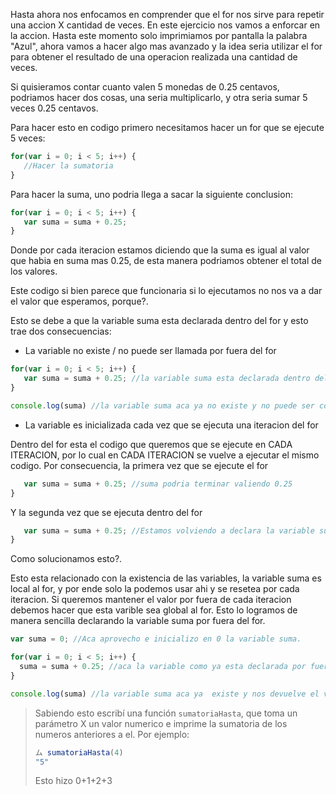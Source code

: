 Hasta ahora nos enfocamos en comprender que el for nos sirve para repetir una accion X cantidad de veces.
En este ejercicio nos vamos a enforcar en la accion.
Hasta este momento solo imprimiamos por pantalla la palabra "Azul", ahora vamos a hacer algo mas avanzado y la idea seria utilizar el for para obtener el resultado de una operacion realizada una cantidad de veces.

Si quisieramos contar cuanto valen 5 monedas de 0.25 centavos, podriamos hacer dos cosas, una seria multiplicarlo, y otra seria sumar 5 veces 0.25 centavos.

Para hacer esto en codigo primero necesitamos hacer un for que se ejecute 5 veces:


```javascript
for(var i = 0; i < 5; i++) {
   //Hacer la sumatoria
}
```

Para hacer la suma, uno podria llega a sacar la siguiente conclusion:

```javascript
for(var i = 0; i < 5; i++) {
   var suma = suma + 0.25;
}
```

Donde por cada iteracion estamos diciendo que la suma es igual al valor que habia en suma mas 0.25, de esta manera podriamos obtener el total de los valores.

Este codigo si bien parece que funcionaria si lo ejecutamos no nos va a dar el valor que esperamos, porque?.

Esto se debe a que la variable suma esta declarada dentro del for y esto trae dos consecuencias:

* La variable no existe / no puede ser llamada por fuera del for

```javascript
for(var i = 0; i < 5; i++) {
   var suma = suma + 0.25; //la variable suma esta declarada dentro del for y solo puede ser usada ahi dentro
}

console.log(suma) //la variable suma aca ya no existe y no puede ser consultada
```

* La variable es inicializada cada vez que se ejecuta una iteracion del for

Dentro del for esta el codigo que queremos que se ejecute en CADA ITERACION, por lo cual en CADA ITERACION se vuelve a ejecutar el mismo codigo.
Por consecuencia, la primera vez que se ejecute el for

```javascript
   var suma = suma + 0.25; //suma podria terminar valiendo 0.25
}
```

Y la segunda vez que se ejecuta dentro del for

```javascript
   var suma = suma + 0.25; //Estamos volviendo a declara la variable suma, por lo cual no logramos almacenar el valor anterior.
}
```

Como solucionamos esto?.

Esto esta relacionado con la existencia de las variables, la variable suma es local al for, y por ende solo la podemos usar ahi y se resetea por cada iteracion. Si queremos mantener el valor por fuera de cada iteracion debemos hacer que esta varible sea global al for. Esto lo logramos de manera sencilla declarando la variable suma por fuera del for.

```javascript
var suma = 0; //Aca aprovecho e inicializo en 0 la variable suma.

for(var i = 0; i < 5; i++) {
  suma = suma + 0.25; //aca la variable como ya esta declarada por fuera del for esta puede ser modificada durante las iteraciones y no se "reinicia"
}

console.log(suma) //la variable suma aca ya  existe y nos devuelve el valor total que buscabamos.
```

> Sabiendo esto escribí una función `sumatoriaHasta`, que toma un parámetro X un valor numerico e imprime la sumatoria de los numeros anteriores a el.
Por ejemplo: 
> 
> ```javascript
> ム sumatoriaHasta(4)
> "5"
> ```
> Esto hizo 0+1+2+3